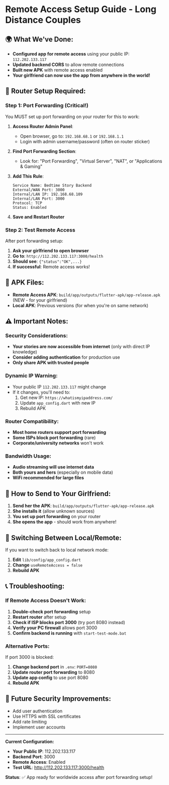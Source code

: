 # Remote Access Setup Guide - Long Distance Couples

## 🌍 What We've Done:
- **Configured app for remote access** using your public IP: `112.202.133.117`
- **Updated backend CORS** to allow remote connections
- **Built new APK** with remote access enabled
- **Your girlfriend can now use the app from anywhere in the world!**

## 🔧 Router Setup Required:

### Step 1: Port Forwarding (Critical!)
You MUST set up port forwarding on your router for this to work:

1. **Access Router Admin Panel**:
   - Open browser, go to: `192.168.68.1` or `192.168.1.1`
   - Login with admin username/password (often on router sticker)

2. **Find Port Forwarding Section**:
   - Look for: "Port Forwarding", "Virtual Server", "NAT", or "Applications & Gaming"

3. **Add This Rule**:
   ```
   Service Name: Bedtime Story Backend
   External/WAN Port: 3000
   Internal/LAN IP: 192.168.68.109
   Internal/LAN Port: 3000
   Protocol: TCP
   Status: Enabled
   ```

4. **Save and Restart Router**

### Step 2: Test Remote Access
After port forwarding setup:
1. **Ask your girlfriend to open browser**
2. **Go to**: `http://112.202.133.117:3000/health`
3. **Should see**: `{"status":"OK",...}`
4. **If successful**: Remote access works!

## 📱 APK Files:
- **Remote Access APK**: `build/app/outputs/flutter-apk/app-release.apk` (NEW - for your girlfriend)
- **Local APK**: Previous versions (for when you're on same network)

## ⚠️ Important Notes:

### Security Considerations:
- **Your stories are now accessible from internet** (only with direct IP knowledge)
- **Consider adding authentication** for production use
- **Only share APK with trusted people**

### Dynamic IP Warning:
- Your public IP `112.202.133.117` might change
- If it changes, you'll need to:
  1. Get new IP: `https://whatismyipaddress.com/`
  2. Update `app_config.dart` with new IP
  3. Rebuild APK

### Router Compatibility:
- **Most home routers support port forwarding**
- **Some ISPs block port forwarding** (rare)
- **Corporate/university networks** won't work

### Bandwidth Usage:
- **Audio streaming will use internet data**
- **Both yours and hers** (especially on mobile data)
- **WiFi recommended for large files**

## 🚀 How to Send to Your Girlfriend:

1. **Send her the APK**: `build/app/outputs/flutter-apk/app-release.apk`
2. **She installs it** (allow unknown sources)
3. **You set up port forwarding** on your router
4. **She opens the app** - should work from anywhere!

## 🔄 Switching Between Local/Remote:

If you want to switch back to local network mode:
1. **Edit** `lib/config/app_config.dart`
2. **Change** `useRemoteAccess = false`
3. **Rebuild APK**

## 📞 Troubleshooting:

### If Remote Access Doesn't Work:
1. **Double-check port forwarding** setup
2. **Restart router** after setup
3. **Check if ISP blocks port 3000** (try port 8080 instead)
4. **Verify your PC firewall** allows port 3000
5. **Confirm backend is running** with `start-test-mode.bat`

### Alternative Ports:
If port 3000 is blocked:
1. **Change backend port** in `.env`: `PORT=8080`
2. **Update router port forwarding** to 8080
3. **Update app config** to use port 8080
4. **Rebuild APK**

## 🔐 Future Security Improvements:
- Add user authentication
- Use HTTPS with SSL certificates
- Add rate limiting
- Implement user accounts

---

**Current Configuration:**
- **Your Public IP**: 112.202.133.117
- **Backend Port**: 3000
- **Remote Access**: Enabled
- **Test URL**: http://112.202.133.117:3000/health

**Status**: ✅ App ready for worldwide access after port forwarding setup!
